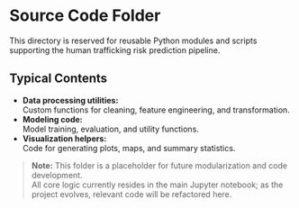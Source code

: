 
# Source Code Folder

This directory is reserved for reusable Python modules and scripts supporting the human trafficking risk prediction pipeline.

## Typical Contents

- **Data processing utilities:**  
  Custom functions for cleaning, feature engineering, and transformation.
- **Modeling code:**  
  Model training, evaluation, and utility functions.
- **Visualization helpers:**  
  Code for generating plots, maps, and summary statistics.

> **Note:** This folder is a placeholder for future modularization and code development.  
> All core logic currently resides in the main Jupyter notebook; as the project evolves, relevant code will be refactored here.
